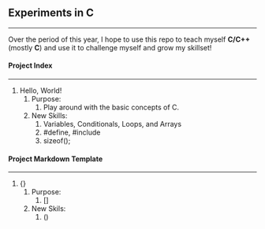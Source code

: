 ## Experiments in C

-----

Over the period of this year, I hope to use this repo to teach myself **C/C++** (mostly **C**) and use it to challenge myself and grow my skillset!

#### Project Index

-----

1. Hello, World!
    1. Purpose:
        1. Play around with the basic concepts of C.
    2. New Skills:
        1. Variables, Conditionals, Loops, and Arrays
        2. #define, #include
        3. sizeof();
     
#### Project Markdown Template      
     
-----

1. {}
    1. Purpose:
        1. []
    2. New Skils:
        1. ()